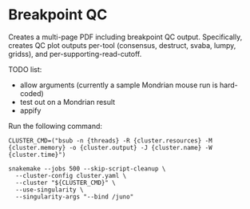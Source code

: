 # Breakpoint QC

Creates a multi-page PDF including breakpoint QC output.
Specifically, creates QC plot outputs per-tool (consensus, destruct, svaba, lumpy, gridss), and per-supporting-read-cutoff.

TODO list:
- allow arguments (currently a sample Mondrian mouse run is hard-coded)
- test out on a Mondrian result
- appify

Run the following command:

```
CLUSTER_CMD=("bsub -n {threads} -R {cluster.resources} -M {cluster.memory} -o {cluster.output} -J {cluster.name} -W {cluster.time}")

snakemake --jobs 500 --skip-script-cleanup \
  --cluster-config cluster.yaml \
  --cluster "${CLUSTER_CMD}" \
  --use-singularity \
  --singularity-args "--bind /juno"
```

